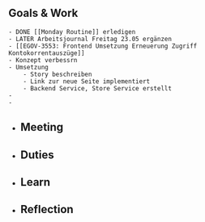 ## Goals & Work
	- DONE [[Monday Routine]] erledigen
	- LATER Arbeitsjournal Freitag 23.05 ergänzen
	- [[EGOV-3553: Frontend Umsetzung Erneuerung Zugriff Kontokorrentauszüge]]
	- Konzept verbessrn
	- Umsetzung
		- Story beschreiben
		- Link zur neue Seite implementiert
		- Backend Service, Store Service erstellt
	-
	-
- ## Meeting
- ## Duties
- ## Learn
- ## Reflection